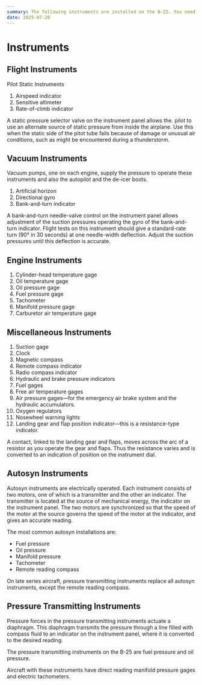 ```yaml
---
summary: The following instruments are installed on the B-25. You need no special instructions for their operation, as they are basically the same as those on any 2-engine bombardment or training airplane.
date: 2025-07-28
---
```


# Instruments

## Flight Instruments

Pilot Static Instruments

1. Airspeed indicator
2. Sensitive altimeter
3. Rate-of-climb indicator

A static pressure selector valve on the instrument panel allows the. pilot to use an alternate source of static pressure from inside the airplane. Use this when the static side of the pitot tube fails because of damage or unusual air conditions, such as might be encountered during a thunderstorm.

## Vacuum Instruments

Vacuum pumps, one on each engine, supply the pressure to operate these instruments and also the autopilot and the de-icer boots.

1. Artificial horizon
2. Directional gyro
3. Bank-and-turn indicator

A bank-and-turn needle-valve control on the instrument panel allows adjustment of the suction pressures operating the gyro of the bank-and-turn indicator. Flight tests on this instrument should give a standard-rate turn (90° in 30 seconds) at one needle-width deflection. Adjust the suction pressures until this deflection is accurate.

## Engine Instruments

1. Cylinder-head temperature gage
2. Oil temperature gage
3. Oil pressure gage
4. Fuel pressure gage
5. Tachometer
6. Manifold pressure gage
7. Carburetor air temperature gage

## Miscellaneous Instruments

1. Suction gage
2. Clock
3. Magnetic compass
4. Remote compass indicator
5. Radio compass indicator
6. Hydraulic and brake pressure indicators
7. Fuel gages
8. Free air temperature gages
9. Air pressure gages—for the emergency air brake system and the hydraulic accumulators.
10. Oxygen regulators
11. Nosewheel warning lights
12. Landing gear and flap position indicator—this is a resistance-type indicator.

A contact, linked to the landing gear and flaps, moves across the arc of a resistor as you operate the gear and flaps. Thus the resistance varies and is converted to an indication of position on the instrument dial.

## Autosyn Instruments

Autosyn instruments are electrically operated. Each instrument consists of two motors, one of which is a transmitter and the other an indicator. The transmitter is located at the source of mechanical energy, the indicator on the instrument panel. The two motors are synchronized so that the speed of the motor at the source governs the speed of the motor at the indicator, and gives an accurate reading.

The most common autosyn installations are:

- Fuel pressure
- Oil pressure
- Manifold pressure
- Tachometer
- Remote reading compass

On late series aircraft, pressure transmitting instruments replace all autosyn instruments, except the remote reading compass.

## Pressure Transmitting Instruments

Pressure forces in the pressure transmitting instruments actuate a diaphragm. This diaphragm transmits the pressure through a line filled with compass fluid to an indicator on the instrument panel, where it is converted to the desired reading.

The pressure transmitting instruments on the B-25 are fuel pressure and oil pressure.

Aircraft with these instruments have direct reading manifold pressure gages and electric tachometers.